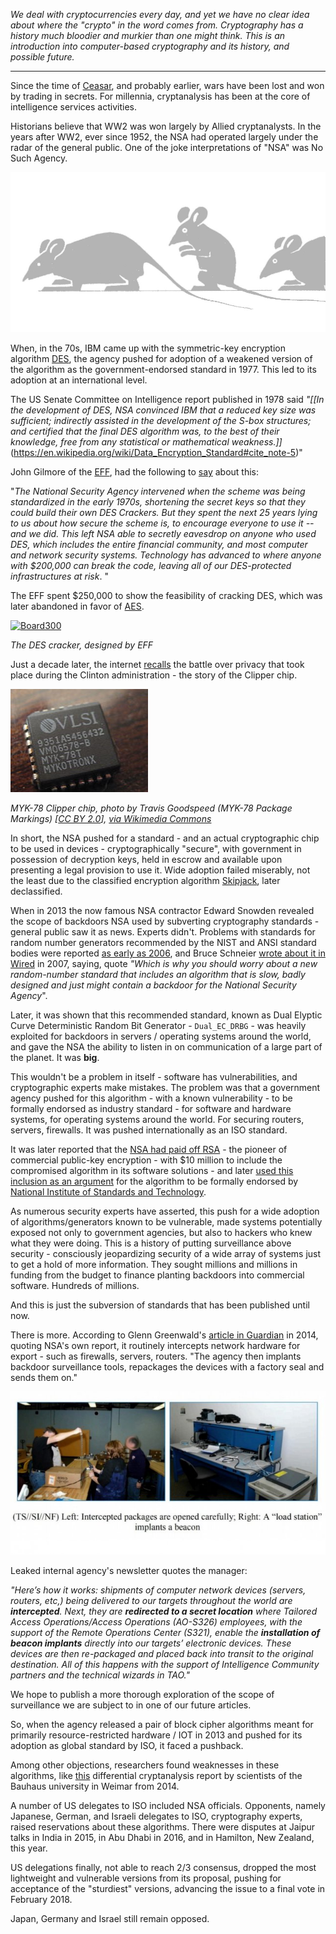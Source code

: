 _We deal with cryptocurrencies every day, and yet we have no clear idea about where the "crypto" in the word comes from. Cryptography has a history much bloodier and murkier than one might think. This is an introduction into computer-based cryptography and its history, and possible future._

---

Since the time of [Ceasar](http://practicalcryptography.com/ciphers/caesar-cipher/), and probably earlier, wars have been lost and won by trading in secrets. For millennia, cryptanalysis has been at the core of intelligence services activities.

Historians believe that WW2 was won largely by Allied cryptanalysts. In the years after WW2, ever since 1952, the NSA had operated largely under the radar of the general public. One of the joke interpretations of "NSA" was No Such Agency.

![I smell a rat](../images/01.jpg)

When, in the 70s, IBM came up with the symmetric-key encryption algorithm [DES](https://en.wikipedia.org/wiki/Data_Encryption_Standard), the agency pushed for adoption of a weakened version of the algorithm as the government-endorsed standard in 1977. This led to its adoption at an international level.

The US Senate Committee on Intelligence report published in 1978 said *"[[In the development of DES, NSA convinced IBM that a reduced key size was sufficient; indirectly assisted in the development of the S-box structures; and certified that the final DES algorithm was, to the best of their knowledge, free from any statistical or mathematical weakness.\]]*(https://en.wikipedia.org/wiki/Data_Encryption_Standard#cite_note-5)" 

 John Gilmore of the [EFF](https://www.eff.org), had the following to [say](http://www.toad.com/gnu/) about this:

"*The National Security Agency intervened when the scheme was being standardized in the early 1970s, shortening the secret keys so that they could build their own DES Crackers. But they spent the next 25 years lying to us about how secure the scheme is, to encourage everyone to use it -- and we did. This left NSA able to secretly eavesdrop on anyone who used DES, which includes the entire financial community, and most computer and network security systems. Technology has advanced to where anyone with $200,000 can break the code, leaving all of our DES-protected infrastructures at risk*. "

The EFF spent $250,000 to show the feasibility of cracking DES, which was later abandoned in favor of [AES](https://en.wikipedia.org/wiki/Advanced_Encryption_Standard).

<a title="By The original uploader was Matt Crypto at English Wikipedia Later versions were uploaded by Ed g2s at en.wikipedia. [GFDL (http://www.gnu.org/copyleft/fdl.html) or CC BY 3.0 us (http://creativecommons.org/licenses/by/3.0/us/deed.en)], via Wikimedia Commons" href="https://commons.wikimedia.org/wiki/File%3ABoard300.jpg"><img width="512" alt="Board300" src="https://upload.wikimedia.org/wikipedia/commons/thumb/b/bd/Board300.jpg/512px-Board300.jpg"/></a>

_The DES cracker, designed by EFF_

Just a decade later, the internet [recalls](http://www.nytimes.com/1994/06/12/magazine/battle-of-the-clipper-chip.html) the battle over privacy that took place during the Clinton administration - the story of the Clipper chip.

![MYK-78 Clipper chip](../images/03.jpg)

_MYK-78 Clipper chip, photo by Travis Goodspeed (MYK-78 Package Markings) [<a href="http://creativecommons.org/licenses/by/2.0">CC BY 2.0</a>], <a href="https://commons.wikimedia.org/wiki/File%3AMYK-78_Clipper_chip_markings.jpg">via Wikimedia Commons</a>_

In short, the NSA pushed for a standard - and an actual cryptographic chip to be used in devices - cryptographically "secure", with government in possession of decryption keys, held in escrow and available upon presenting a legal provision to use it.
Wide adoption failed miserably, not the least due to the classified encryption algorithm [Skipjack](https://en.wikipedia.org/wiki/Skipjack_(cipher)), later declassified.

When in 2013 the now famous NSA contractor Edward Snowden revealed the scope of backdoors NSA used by subverting cryptography standards - general public saw it as news. Experts didn't. Problems with standards for random number generators recommended by the NIST and ANSI standard bodies were reported [as early as 2006](https://eprint.iacr.org/2006/190), and Bruce Schneier [wrote about it in Wired](https://www.wired.com/2007/11/securitymatters-1115/) in 2007, saying, quote *"Which is why you should worry about a new random-number standard that includes an algorithm that is slow, badly designed and just might contain a backdoor for the National Security Agency*". 

Later, it was shown that this recommended standard, known as Dual Elyptic Curve Deterministic Random Bit Generator - `Dual_EC_DRBG` - was heavily exploited for backdoors in servers / operating systems around the world, and gave the NSA the ability to listen in on communication of a large part of the planet. It was **big**.

This wouldn't be a problem in itself - software has vulnerabilities, and cryptographic experts make mistakes. The problem was that a government agency pushed for this algorithm - with a known vulnerability - to be formally endorsed as industry standard - for software and hardware systems, for operating systems around the world. For securing routers, servers, firewalls. It was pushed internationally as an ISO standard.

It was later reported that the [NSA had paid off RSA](http://www.reuters.com/article/us-usa-security-nsa-rsa/exclusive-nsa-infiltrated-rsa-security-more-deeply-than-thought-study-idUSBREA2U0TY20140331) - the pioneer of commercial public-key encryption - with $10 million to include the compromised algorithm in its software solutions - and later [used this inclusion as an argument](https://en.wikipedia.org/wiki/RSA_Security#Alleged_NSA_Dual_EC_DRBG_backdoor) for the algorithm to be formally endorsed by [National Institute of Standards and Technology](https://en.wikipedia.org/wiki/National_Institute_of_Standards_and_Technology).

As numerous security experts have asserted, this push for a wide adoption of algorithms/generators known to be vulnerable, made systems potentially exposed not only to government agencies, but also to hackers who knew what they were doing. This is a history of putting surveillance above security - consciously jeopardizing security of a wide array of systems just to get a hold of more information. They sought millions and millions in funding from the budget to finance planting backdoors into commercial software. Hundreds of millions.

And this is just the subversion of standards that has been published until now.

There is more. According to Glenn Greenwald's [article in Guardian](https://www.theguardian.com/books/2014/may/12/glenn-greenwald-nsa-tampers-us-internet-routers-snowden) in 2014, quoting NSA's own report, it routinely intercepts network hardware for export - such as firewalls, servers, routers. "The agency then implants backdoor surveillance tools, repackages the devices with a factory seal and sends them on."

![NSA photo of interception/repackaging of cisco routers](../images/04.jpg)

Leaked internal agency's newsletter quotes the manager: 

*"Here’s how it works: shipments of computer network devices (servers, routers, etc,) being delivered to our targets throughout the world are **intercepted**. Next, they are **redirected to a secret location** where Tailored Access Operations/Access Operations (AO-S326) employees, with the support of the Remote Operations Center (S321), enable the **installation of beacon implants** directly into our targets’ electronic devices. These devices are then re-packaged and placed back into transit to the original destination. All of this happens with the support of Intelligence Community partners and the technical wizards in TAO."*

We hope to publish a more thorough exploration of the scope of surveillance we are subject to in one of our future articles.

So, when the agency released a pair of block cipher algorithms meant for primarily resource-restricted hardware / IOT in 2013 and pushed for its adoption as global standard by ISO, it faced a pushback. 

Among other objections, researchers found weaknesses in these algorithms, like [this](https://www.iacr.org/workshops/fse2014/slides-09_1.pdf) differential cryptanalysis report by scientists of the Bauhaus university in Weimar from 2014.

A number of US delegates to ISO included NSA officials. Opponents, namely Japanese, German, and Israeli delegates to ISO, cryptography experts, raised reservations about these algorithms. There were disputes at Jaipur talks in India in 2015, in Abu Dhabi in 2016, and in Hamilton, New Zealand, this year. 

US delegations finally, not able to reach 2/3 consensus, dropped the most lightweight and vulnerable versions from its proposal, pushing for acceptance of the "sturdiest" versions, advancing the issue to a final vote in February 2018.

Japan, Germany and Israel still remain opposed.
